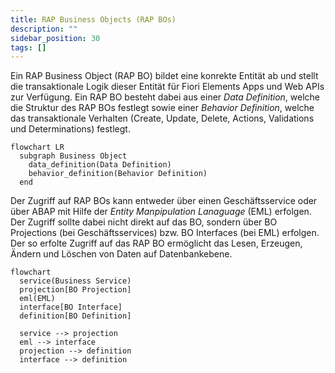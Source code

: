 ```yaml
---
title: RAP Business Objects (RAP BOs)
description: ""
sidebar_position: 30
tags: []
---
```


Ein RAP Business Object (RAP BO) bildet eine konrekte Entität ab und stellt die transaktionale Logik dieser Entität für Fiori Elements Apps und Web APIs zur Verfügung.
Ein RAP BO besteht dabei aus einer _Data Definition_, welche die Struktur des RAP BOs festlegt sowie einer _Behavior Definition_, welche das transaktionale Verhalten (Create, Update, Delete, Actions, Validations und Determinations) festlegt.

```mermaid
flowchart LR
  subgraph Business Object
    data_definition(Data Definition)
    behavior_definition(Behavior Definition)
  end
```

Der Zugriff auf RAP BOs kann entweder über einen Geschäftsservice oder über ABAP mit Hilfe der _Entity Manpipulation Lanaguage_ (EML) erfolgen. Der Zugriff sollte dabei nicht direkt auf das BO, sondern über
BO Projections (bei Geschäftsservices) bzw. BO Interfaces (bei EML) erfolgen. Der so erfolte Zugriff auf das RAP BO ermöglicht das Lesen, Erzeugen, Ändern und Löschen von Daten auf Datenbankebene.

```mermaid
flowchart
  service(Business Service)
  projection[BO Projection]
  eml(EML)
  interface[BO Interface]
  definition[BO Definition]

  service --> projection
  eml --> interface
  projection --> definition
  interface --> definition
```
